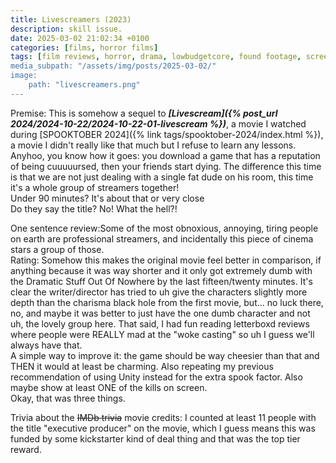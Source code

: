 ```yaml
---
title: Livescreamers (2023)
description: skill issue.
date: 2025-03-02 21:02:34 +0100
categories: [films, horror films]
tags: [film reviews, horror, drama, lowbudgetcore, found footage, screenlife, influencers!, the internet is scary, there was an attempt, featuring the most obnoxious people on earth, they don't say the title]
media_subpath: "/assets/img/posts/2025-03-02/"
image:
    path: "livescreamers.png"
---
```

<span class="reviewsection">Premise:</span> This is somehow a sequel to ***[Livescream]({% post_url 2024/2024-10-22/2024-10-22-01-livescream %})***, a movie I watched during [SPOOKTOBER 2024]({% link tags/spooktober-2024/index.html %}), a movie I didn't really like that much but I refuse to learn any lessons.<br/>Anyhoo, you know how it goes: you download a game that has a reputation of being cuuuuursed, then your friends start dying. The difference this time is that we are not just dealing with a single fat dude on his room, this time it's a whole group of streamers together!<br/>
<span class="reviewsection">Under 90 minutes?</span> It's about that or very close<br/>
<span class="reviewsection">Do they say the title?</span> No! What the hell?!

<span class="reviewsection">One sentence review:</span>Some of the most obnoxious, annoying, tiring people on earth are professional streamers, and incidentally this piece of cinema stars a group of those.<br/>
<span class="reviewsection">Rating:</span> Somehow this makes the original movie feel better in comparison, if anything because it was way shorter and it only got extremely dumb with the Dramatic Stuff Out Of Nowhere by the last fifteen/twenty minutes. It's clear the writer/director has tried to uh give the characters slightly more depth than the charisma black hole from the first movie, but... no luck there, no, and maybe it was better to just have the one dumb character and not uh, the lovely group here. That said, I had fun reading letterboxd reviews where people were REALLY mad at the "woke casting" so uh I guess we'll always have that.<br/>
<span class="reviewsection">A simple way to improve it:</span> the game should be way cheesier than that and THEN it would at least be charming. Also repeating my previous recommendation of using Unity instead for the extra spook factor. Also maybe show at least ONE of the kills on screen.<br/>Okay, that was three things.

<span class="reviewsection">Trivia about the ~~IMDb trivia~~ movie credits:</span> I counted at least 11 people with the title "executive producer" on the movie, which I guess means this was funded by some kickstarter kind of deal thing and that was the top tier reward.